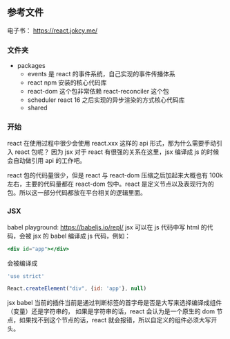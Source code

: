 ## 参考文件
电子书：
https://react.jokcy.me/

### 文件夹

- packages
  - events 是 react 的事件系统，自己实现的事件传播体系
  - react npm 安装的核心代码库
  - react-dom 这个包非常依赖 react-reconciler 这个包
  - scheduler react 16 之后实现的异步渲染的方式核心代码库
  - shared 

### 开始
react 在使用过程中很少会使用 react.xxx 这样的 api 形式，那为什么需要手动引入 react 包呢？ 因为 jsx 对于 react 有很强的关系在这里，jsx 编译成 js 的时候会自动做引用 api 的工作吧。

react 包的代码量很少，但是 react 与 react-dom 压缩之后加起来大概也有 100k 左右，主要的代码量都在 react-dom 包中。react 是定义节点以及表现行为的包。所以这一部分代码都放在平台相关的逻辑里面。

### JSX
babel playground: https://babeljs.io/repl/
jsx 可以在 js 代码中写 html 的代码，会被 jsx 的 babel 编译成 js 代码，例如：
```jsx
<div id="app"></div>
```
会被编译成
```js
'use strict'

React.createElement("div", {id: 'app'}, null)
```

jsx babel 当前的插件当前是通过判断标签的首字母是否是大写来选择编译成组件（变量）还是字符串的， 如果是字符串的话，react 会认为是一个原生的 dom 节点，如果找不到这个节点的话，react 就会报错，所以自定义的组件必须大写开头。
